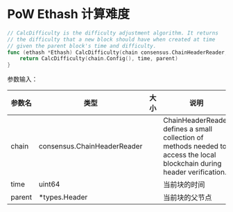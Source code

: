 # PoW Ethash 计算难度



```go
// CalcDifficulty is the difficulty adjustment algorithm. It returns
// the difficulty that a new block should have when created at time
// given the parent block's time and difficulty.
func (ethash *Ethash) CalcDifficulty(chain consensus.ChainHeaderReader, time uint64, parent *types.Header) *big.Int {
	return CalcDifficulty(chain.Config(), time, parent)
}

```

参数输入：

| 参数名 | 类型                        | 大小 | 说明                                                         |
| ------ | --------------------------- | ---- | ------------------------------------------------------------ |
| chain  | consensus.ChainHeaderReader |      | ChainHeaderReader defines a small collection of methods needed to access the local blockchain during header verification. |
| time   | uint64                      |      | 当前块的时间                                                 |
| parent | *types.Header               |      | 当前块的父节点                                               |





